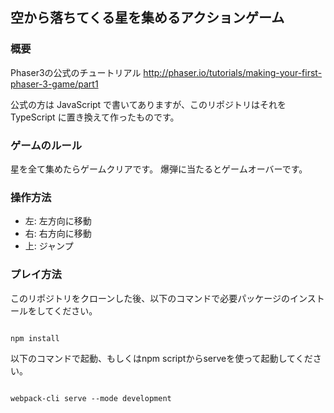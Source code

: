 
## 空から落ちてくる星を集めるアクションゲーム


### 概要

Phaser3の公式のチュートリアル
http://phaser.io/tutorials/making-your-first-phaser-3-game/part1

公式の方は JavaScript で書いてありますが、このリポジトリはそれを TypeScript に置き換えて作ったものです。

### ゲームのルール

星を全て集めたらゲームクリアです。
爆弾に当たるとゲームオーバーです。

### 操作方法

 - 左: 左方向に移動
 - 右: 右方向に移動
 - 上: ジャンプ

### プレイ方法

このリポジトリをクローンした後、以下のコマンドで必要パッケージのインストールをしてください。

```

npm install

```

以下のコマンドで起動、もしくはnpm scriptからserveを使って起動してください。

```

webpack-cli serve --mode development

```
